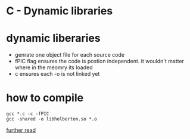 **C - Dynamic libraries**
========================
# dynamic liberaries
- genrate one object file for each source code
- fPIC flag ensures the code is postion independent. it wouldn't matter where in the meomry its loaded
- c ensures each -o is not linked yet
# how to compile
```
gcc *.c -c -fPIC
gcc -shared -o libholberton.so *.o
```
[further read](https://medium.com/@mohamethseck/dynamic-libraries-shared-library-2b14c5121904)
